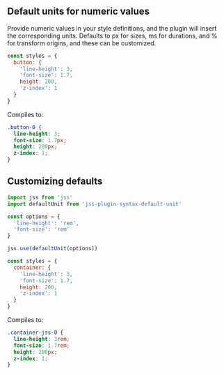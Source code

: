 ## Default units for numeric values

Provide numeric values in your style definitions, and the plugin will insert the corresponding units. Defaults to px for sizes, ms for durations, and % for transform origins, and these can be customized.

```javascript
const styles = {
  button: {
    'line-height': 3,
    'font-size': 1.7,
    height: 200,
    'z-index': 1
  }
}
```

Compiles to:

```css
.button-0 {
  line-height: 3;
  font-size: 1.7px;
  height: 200px;
  z-index: 1;
}
```

## Customizing defaults

```javascript
import jss from 'jss'
import defaultUnit from 'jss-plugin-syntax-default-unit'

const options = {
  'line-height': 'rem',
  'font-size': 'rem'
}

jss.use(defaultUnit(options))

const styles = {
  container: {
    'line-height': 3,
    'font-size': 1.7,
    height: 200,
    'z-index': 1
  }
}
```

Compiles to:

```css
.container-jss-0 {
  line-height: 3rem;
  font-size: 1.7rem;
  height: 200px;
  z-index: 1;
}
```
